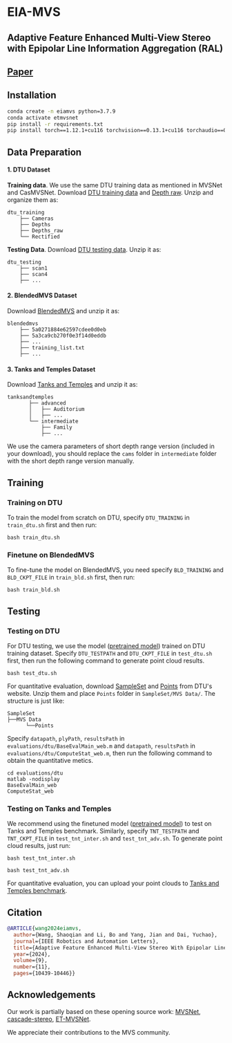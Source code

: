 ﻿# EIA-MVS

## Adaptive Feature Enhanced Multi-View Stereo with Epipolar Line Information Aggregation (RAL)

## [Paper](https://ieeexplore.ieee.org/abstract/document/10700633)


## Installation

```bash
conda create -n eiamvs python=3.7.9
conda activate etmvsnet
pip install -r requirements.txt
pip install torch==1.12.1+cu116 torchvision==0.13.1+cu116 torchaudio==0.8.0 -f https://download.pytorch.org/whl/torch_stable.html
```

## Data Preparation

#### 1. DTU Dataset

**Training data**. We use the same DTU training data as mentioned in MVSNet and CasMVSNet. Download [DTU training data](https://drive.google.com/file/d/1eDjh-_bxKKnEuz5h-HXS7EDJn59clx6V/view) and [Depth raw](https://virutalbuy-public.oss-cn-hangzhou.aliyuncs.com/share/cascade-stereo/CasMVSNet/dtu_data/dtu_train_hr/Depths_raw.zip). Unzip and organize them as:
```
dtu_training                     
    ├── Cameras                
    ├── Depths   
    ├── Depths_raw
    └── Rectified
```


**Testing Data**. Download [DTU testing data](https://drive.google.com/file/d/135oKPefcPTsdtLRzoDAQtPpHuoIrpRI_/view). Unzip it as:
```
dtu_testing                                       
    ├── scan1   
    ├── scan4
    ├── ...
```

#### 2. BlendedMVS Dataset

Download [BlendedMVS](https://drive.google.com/file/d/1ilxls-VJNvJnB7IaFj7P0ehMPr7ikRCb/view) and unzip it as:

```
blendedmvs                          
    ├── 5a0271884e62597cdee0d0eb                
    ├── 5a3ca9cb270f0e3f14d0eddb   
    ├── ...
    ├── training_list.txt
    ├── ...
```

#### 3. Tanks and Temples Dataset

Download [Tanks and Temples](https://drive.google.com/file/d/1YArOJaX9WVLJh4757uE8AEREYkgszrCo/view) and  unzip it as:
```
tanksandtemples                          
       ├── advanced                 
       │   ├── Auditorium       
       │   ├── ...  
       └── intermediate
           ├── Family       
           ├── ...          
```
We use the camera parameters of short depth range version (included in your download), you should replace the `cams` folder in `intermediate` folder with the short depth range version manually.



## Training

### Training on DTU

To train the model from scratch on DTU, specify ``DTU_TRAINING`` in ``train_dtu.sh`` first and then run:
```
bash train_dtu.sh
```

### Finetune on BlendedMVS

To fine-tune the model on BlendedMVS, you need specify `BLD_TRAINING` and `BLD_CKPT_FILE` in `train_bld.sh` first, then run:
```
bash train_bld.sh
```


## Testing

### Testing on DTU

For DTU testing, we use the model ([pretrained model](https://drive.google.com/file/d/1D82VEWimgnB_cDwrUGJaIZTEXU0v--Xf/view?usp=drive_link)) trained on DTU training dataset. Specify `DTU_TESTPATH` and `DTU_CKPT_FILE` in `test_dtu.sh` first, then run the following command to generate point cloud results.
```
bash test_dtu.sh
```
For quantitative evaluation, download [SampleSet](http://roboimagedata.compute.dtu.dk/?page_id=36) and [Points](http://roboimagedata.compute.dtu.dk/?page_id=36) from DTU's website. Unzip them and place `Points` folder in `SampleSet/MVS Data/`. The structure is just like:
```
SampleSet
├──MVS Data
      └──Points
```

Specify `datapath`, `plyPath`, `resultsPath` in `evaluations/dtu/BaseEvalMain_web.m` and `datapath`, `resultsPath` in `evaluations/dtu/ComputeStat_web.m`, then run the following command to obtain the quantitative metics.
```
cd evaluations/dtu
matlab -nodisplay
BaseEvalMain_web 
ComputeStat_web
```

### Testing on Tanks and Temples
We recommend using the finetuned model ([pretrained model](https://drive.google.com/file/d/1T-e09S5Dd6I0x9CATPHYV143L-w8NEsF/view?usp=drive_link)) to test on Tanks and Temples benchmark. Similarly, specify `TNT_TESTPATH` and `TNT_CKPT_FILE` in `test_tnt_inter.sh` and `test_tnt_adv.sh`. To generate point cloud results, just run:
```
bash test_tnt_inter.sh
```
```
bash test_tnt_adv.sh
``` 
For quantitative evaluation, you can upload your point clouds to [Tanks and Temples benchmark](https://www.tanksandtemples.org/).

## Citation
```bibtex
@ARTICLE{wang2024eiamvs,
  author={Wang, Shaoqian and Li, Bo and Yang, Jian and Dai, Yuchao},
  journal={IEEE Robotics and Automation Letters}, 
  title={Adaptive Feature Enhanced Multi-View Stereo With Epipolar Line Information Aggregation}, 
  year={2024},
  volume={9},
  number={11},
  pages={10439-10446}}
```


## Acknowledgements
Our work is partially based on these opening source work: [MVSNet](https://github.com/YoYo000/MVSNet), [cascade-stereo](https://github.com/alibaba/cascade-stereo), [ET-MVSNet](https://github.com/TQTQliu/ET-MVSNet).

We appreciate their contributions to the MVS community.
